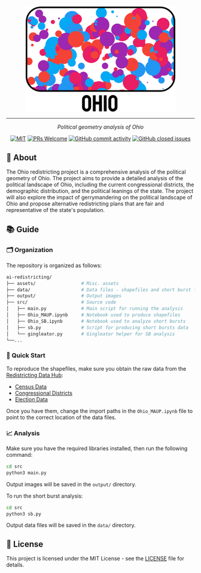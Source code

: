 <p align="center">
  <img width="400" src="https://raw.githubusercontent.com/GoodluckH/ai-redistricting/668ee05c483495fefd754643eb7f96d2914f1754/assets/logo.svg">
</p>

---

<p align="center">
  <i>Political geometry analysis of Ohio</i>
</p>

<p align="center">
  <a href="/LICENSE"><img alt="MIT" src="https://img.shields.io/github/license/goodluckh/ai-redistricting?style=flat-square"></a>
  <a href='http://makeapullrequest.com'><img alt='PRs Welcome' src='https://img.shields.io/badge/PRs-welcome-brightgreen.svg?style=flat-square'/></a>
  <a href="https://github.com/goodluckh/ai-redistricting/graphs/commit-activity"><img alt="GitHub commit activity" src="https://img.shields.io/github/commit-activity/m/goodluckh/ai-redistricting?style=flat-square"/></a>
  <a href="https://github.com/goodluckh/ai-redistricting/issues"><img alt="GitHub closed issues" src="https://img.shields.io/github/issues-closed/goodluckh/ai-redistricting?style=flat-square"/></a>
</p>

## 👻 About

The Ohio redistricting project is a comprehensive analysis of the
political geometry of Ohio. The project aims to provide a detailed
analysis of the political landscape of Ohio, including the current
congressional districts, the demographic distribution, and the political
leanings of the state. The project will also explore the impact of
gerrymandering on the political landscape of Ohio and propose
alternative redistricting plans that are fair and representative of the
state's population.

## 📚 Guide

### 🗂️ Organization

The repository is organized as follows:

```bash
ai-redistricting/
├── assets/                 # Misc. assets
├── data/                   # Data files - shapefiles and short burst files
├── output/                 # Output images
├── src/                    # Source code
│   ├── main.py             # Main script for running the analysis
│   ├── Ohio_MAUP.ipynb     # Notebook used to produce shapefiles
│   ├── Ohio_SB.ipynb       # Notebook used to analyze short bursts
│   ├── sb.py               # Script for producing short bursts data
│   └── gingleator.py       # Gingleator helper for SB analysis
└──...
```

### 🚀 Quick Start

To reproduce the shapefiles, make sure you obtain the raw data from the
[Redistricting Data Hub](https://redistrictingdatahub.org/):

- [Census Data](https://redistrictingdatahub.org/dataset/ohio-block-pl-94171-2020-by-table/)
- [Congressional Districts](https://redistrictingdatahub.org/dataset/2022-ohio-congressional-districts-approved-plan/)
- [Election
  Data](https://redistrictingdatahub.org/dataset/vest-2016-ohio-precinct-and-election-results/)

Once you have them, change the import paths in the `Ohio_MAUP.ipynb`
file to point to the correct location of the data files.

### 📈 Analysis

Make sure you have the required libraries installed, then run the
following command:

```bash
cd src
python3 main.py
```

Output images will be saved in the `output/` directory.

To run the short burst analysis:

```bash
cd src
python3 sb.py
```

Output data files will be saved in the `data/` directory.

## 📝 License

This project is licensed under the MIT License - see the
[LICENSE](/LICENSE) file for details.
